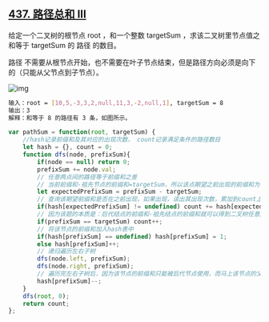 ## [437. 路径总和 III](https://leetcode-cn.com/problems/path-sum-iii/)

给定一个二叉树的根节点 root ，和一个整数 targetSum ，求该二叉树里节点值之和等于 targetSum 的 路径 的数目。

路径 不需要从根节点开始，也不需要在叶子节点结束，但是路径方向必须是向下的（只能从父节点到子节点）。

![img](https://assets.leetcode.com/uploads/2021/04/09/pathsum3-1-tree.jpg)

```bash
输入：root = [10,5,-3,3,2,null,11,3,-2,null,1], targetSum = 8
输出：3
解释：和等于 8 的路径有 3 条，如图所示。
```



``` javascript
var pathSum = function(root, targetSum) {
    //hash记录前缀和及其对应的出现次数， count记录满足条件的路径数目
    let hash = {}, count = 0;
    function dfs(node, prefixSum){
        if(node == null) return 0;
        prefixSum += node.val;
        // 任意两点间的路径等于前缀和之差
        // 当前前缀和-祖先节点的前缀和=targetSum，所以该点期望之前出现的前缀和为
        let expectedPrefixSum = prefixSum - targetSum;
        // 查询该期望前缀和是否在之前出现，如果出现，读出其出现次数，累加到count上
        if(hash[expectedPrefixSum] != undefined) count += hash[expectedPrefixSum];
        // 因为该题的本质是：后代结点的前缀和-祖先结点的前缀和就可以得到二叉树任意两点之间的结点值之和，然后判断是否和targetSum相等。hash表只是为了帮助快速计算而已。但是对于每个结点而言，其到根节点的这条路径的节点值之和就是prefixSum[node]。但是对于node来说，包含节点数最多的前缀和之差是prefixSum[node] - prefixSum[root], 而这个差值将root.val减掉了，也就是说后代结点的前缀和-祖先结点的前缀和并不能包含最长的那条路径(从根节点到该节点)。所以需要再判断从根节点到该节点的路径节点值之和prefixSum是否等于targetSum;
        if(prefixSum == targetSum) count++;
        // 将该节点的前缀和加入hash表中
        if(hash[prefixSum] == undefined) hash[prefixSum] = 1;
        else hash[prefixSum]++;
        // 递归遍历左右子树
        dfs(node.left, prefixSum);
        dfs(node.right, prefixSum);
        // 遍历完左右子树后，因为该节点的前缀和只能被后代节点使用，而马上该节点的父节点要去另外一个分支了，所以消除该节点在hash表中的状态
        hash[prefixSum]--;
    }
    dfs(root, 0);
    return count;
};
```

